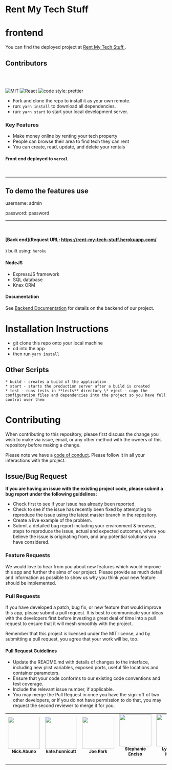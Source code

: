 # Rent My Tech Stuff

# frontend

You can find the deployed project at [Rent My Tech Stuff ](https://rent-my-tech-stuff.vercel.app/).

## Contributors

<table>
  <tr>
    <td align="center"><a href="https://github.com/nickcabuno"><img src="https://avatars.githubusercontent.com/u/76980877?v=4" width="100px;" alt=""/><br /><sub><b>Nick Abuno</b></sub></a><br /><a href="https://github.com/nickcabuno"><img src="https://github.com/favicon.ico" width="15"></a>&nbsp;<a href="https://www.linkedin.com/in/nickcabuno"><img src="https://static.licdn.com/sc/h/al2o9zrvru7aqj8e1x2rzsrca" width="15"></a></td>
<td align="center"><a href="https://github.com/katehunnicutt"><img src="https://avatars.githubusercontent.com/u/77248823?v=4" width="100px;" alt=""/><br /><sub><b>kate hunnicutt</b></sub></a><br /><a href="https://github.com/katehunnicutt"><img src="https://github.com/favicon.ico" width="15"></a>&nbsp;<a href="https://www.linkedin.com/in/katehunnicutt/"><img src="https://static.licdn.com/sc/h/al2o9zrvru7aqj8e1x2rzsrca" width="15"></a></td>
<td align="center"><a href="https://github.com/roerark"><img src="https://avatars.githubusercontent.com/u/73914929?v=4" width="100px;" alt=""/><br /><sub><b>Joe Park</b></sub></a><br /><a href="https://github.com/xpeedy"><img src="https://github.com/favicon.ico" width="15"></a>&nbsp;<a href="https://www.linkedin.com/in/roerark"><img src="https://static.licdn.com/sc/h/al2o9zrvru7aqj8e1x2rzsrca" width="15"></a></td>
<td align="center"><a href="https://www.linkedin.com/in/stephanieenciso/"><img src="https://media-exp1.licdn.com/dms/image/C4E03AQHDayFlZOzjqg/profile-displayphoto-shrink_400_400/0/1605632211774?e=1618444800&v=beta&t=uStT0oGhfj3D9hqzaDbwLT2FOvgSbWO_bPlsl80pRpU" width="100px;" alt=""/><br /><sub><b>Stephanie Enciso</b></sub></a><br /><a href="https://www.linkedin.com/in/stephanieenciso/"><img src="https://github.com/favicon.ico" width="15"></a>&nbsp;<a href="https://www.linkedin.com/in/stephanieenciso/"><img src="https://static.licdn.com/sc/h/al2o9zrvru7aqj8e1x2rzsrca" width="15"></a></td>
<td align="center"><a href="https://github.com"><img src="https://avatars.githubusercontent.com/u/49249813?v=4" width="100px;" alt=""/><br /><sub><b>Lyubomyr Kovbel</b></sub></a><br /><a href="https://github.com/crispysandwhich"><img src="https://github.com/favicon.ico" width="15"></a>&nbsp;<a href="https://linkedin.com"><img src="https://static.licdn.com/sc/h/al2o9zrvru7aqj8e1x2rzsrca" width="15"></a></td>
<td align="center"><a href="https://github.com/taylorfriesen6"><img src="https://avatars.githubusercontent.com/u/77222397?v=4" width="100px;" alt=""/><br /><sub><b>Taylor Friesen</b></sub></a><br /><a href="https://github.com/taylorfriesen6"><img src="https://github.com/favicon.ico" width="15"></a>&nbsp;<a href="https://www.linkedin.com/in/"><img src="https://static.licdn.com/sc/h/al2o9zrvru7aqj8e1x2rzsrca" width="15"></a></td>
<td align="center"><a href="https://github.com/pak11273"><img src="https://media-exp1.licdn.com/dms/image/C4D03AQHEMEd21bW1CQ/profile-displayphoto-shrink_400_400/0/1606151035662?e=1618444800&v=beta&t=xcZdZpmXL-3QFjC_CkRDCjPSN5oSDNwxlM-Vz_0OY6w" width="100px;" alt=""/><br /><sub><b>Isaac Pak</b></sub></a><br /><a href="https://github.com/pak11273"><img src="https://github.com/favicon.ico" width="15"></a>&nbsp;<a href="https://www.linkedin.com/in/isaac-pak-78b72687/"><img src="https://static.licdn.com/sc/h/al2o9zrvru7aqj8e1x2rzsrca" width="15"></a></td>
</tr>

<br>
<br>

![MIT](https://img.shields.io/packagist/l/doctrine/orm.svg)
![React](https://img.shields.io/badge/react-v16.7.0--alpha.2-blue.svg)
![code style: prettier](https://img.shields.io/badge/code_style-prettier-ff69b4.svg?style=flat-square)

- Fork and clone the repo to install it as your own remote.
- run: `yarn install` to download all dependencies.
- run: `yarn start` to start your local development server.

### Key Features

- Make money online by renting your tech property
- People can browse their area to find tech they can rent
- You can create, read, update, and delete your rentals

#### Front end deployed to `vercel`

<br />
<hr />
<h2>To demo the features use</h2>
<p>username: admin 
<p>password: password
<hr />
<br />

#### [Back end](Request URL: https://rent-my-tech-stuff.herokuapp.com/

) built using: `heroku`

#### NodeJS

- ExpressJS framework
- SQL database
- Knex ORM

#### Documentation

See [Backend Documentation](https://github.com/Rent-My-Tech-Stuff/node) for details on the backend of our project.

# Installation Instructions

- git clone this repo onto your local machine
- cd into the app
- then run `yarn install`

## Other Scripts

    * build - creates a build of the application
    * start - starts the production server after a build is created
    * test - runs tests in **tests** directory \* eject - copy the configuration files and dependencies into the project so you have full control over them

# Contributing

When contributing to this repository, please first discuss the change you wish to make via issue, email, or any other method with the owners of this repository before making a change.

Please note we have a [code of conduct](./CODE_OF_CONDUCT.md). Please follow it in all your interactions with the project.

## Issue/Bug Request

**If you are having an issue with the existing project code, please submit a bug report under the following guidelines:**

- Check first to see if your issue has already been reported.
- Check to see if the issue has recently been fixed by attempting to reproduce the issue using the latest master branch in the repository.
- Create a live example of the problem.
- Submit a detailed bug report including your environment & browser, steps to reproduce the issue, actual and expected outcomes, where you believe the issue is originating from, and any potential solutions you have considered.

### Feature Requests

We would love to hear from you about new features which would improve this app and further the aims of our project. Please provide as much detail and information as possible to show us why you think your new feature should be implemented.

### Pull Requests

If you have developed a patch, bug fix, or new feature that would improve this app, please submit a pull request. It is best to communicate your ideas with the developers first before investing a great deal of time into a pull request to ensure that it will mesh smoothly with the project.

Remember that this project is licensed under the MIT license, and by submitting a pull request, you agree that your work will be, too.

#### Pull Request Guidelines

- Update the README.md with details of changes to the interface, including new plist variables, exposed ports, useful file locations and container parameters.
- Ensure that your code conforms to our existing code conventions and test coverage.
- Include the relevant issue number, if applicable.
- You may merge the Pull Request in once you have the sign-off of two other developers, or if you do not have permission to do that, you may request the second reviewer to merge it for you.
